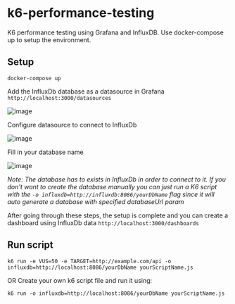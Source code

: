 # k6-performance-testing
K6 performance testing using Grafana and InfluxDB.
Use docker-compose up to setup the environment.	
## Setup
```
docker-compose up
```
Add the InfluxDb database as a datasource in Grafana 
```http://localhost:3000/datasources```

![image](https://user-images.githubusercontent.com/44115633/201715414-c8093896-18eb-4356-943e-1e87685a818a.png)

Configure datasource to connect to InfluxDb

![image](https://user-images.githubusercontent.com/44115633/201715647-56cb1bcb-5de6-4d52-9021-2baee863c6aa.png)

Fill in your database name

![image](https://user-images.githubusercontent.com/44115633/201716298-330d1b5b-15de-469e-975c-3f36dd85c0a1.png)

_Note: The database has to exists in InfluxDb in order to connect to it. If you don't want to create the database manually you can just run a K6 script with the ```-o influxdb=http://influxdb:8086/yourDbName``` flag since it will auto generate a database with specified databaseUrl param_

After going through these steps, the setup is complete and you can create a dashboard using InfluxDb data
```http://localhost:3000/dashboards```

## Run script
```
k6 run -e VUS=50 -e TARGET=http://example.com/api -o influxdb=http://localhost:8086/yourDbName yourScriptName.js
```
OR
Create your own k6 script file and run it using:
```
k6 run -o influxdb=http://localhost:8086/yourDbName yourScriptName.js
```





